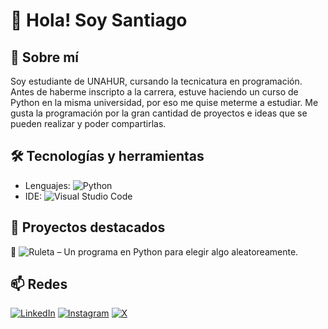# 👋 Hola! Soy Santiago

## 🚀 Sobre mí
Soy estudiante de UNAHUR, cursando la tecnicatura en programación.
Antes de haberme inscripto a la carrera, estuve haciendo un curso de Python en
la misma universidad, por eso me quise meterme a estudiar.
Me gusta la programación por la gran cantidad de proyectos e ideas que se pueden
realizar y poder compartirlas.

## 🛠️ Tecnologías y herramientas
- Lenguajes: ![Python](https://img.shields.io/badge/python-3670A0?style=for-the-badge&logo=python&logoColor=ffdd54)
- IDE: ![Visual Studio Code](https://img.shields.io/badge/Visual%20Studio%20Code-0078d7.svg?style=for-the-badge&logo=visual-studio-code&logoColor=white)

## 📌 Proyectos destacados
🎡 ![**Ruleta**](https://github.com/santiowll/random-element) – Un programa en Python para elegir algo aleatoreamente.  

## 📫 Redes
[![LinkedIn](https://img.shields.io/badge/linkedin-%230077B5.svg?style=for-the-badge&logo=linkedin&logoColor=white)](https://www.linkedin.com/in/santiago-capdevila-74529b139/)
[![Instagram](https://img.shields.io/badge/Instagram-%23E4405F.svg?style=for-the-badge&logo=Instagram&logoColor=white)](https://www.instagram.com/_santiowl/)
[![X](https://img.shields.io/badge/X-%23000000.svg?style=for-the-badge&logo=X&logoColor=white)](https://x.com/_santiowl)
